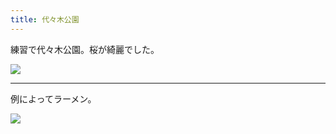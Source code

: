 ```yaml
---
title: 代々木公園
---
```


練習で代々木公園。桜が綺麗でした。

![](https://photos.old.apkas.net/medium/202303/20230319-123735.webp)

---

例によってラーメン。

![](https://photos.old.apkas.net/medium/202303/20230319-134016.webp)

